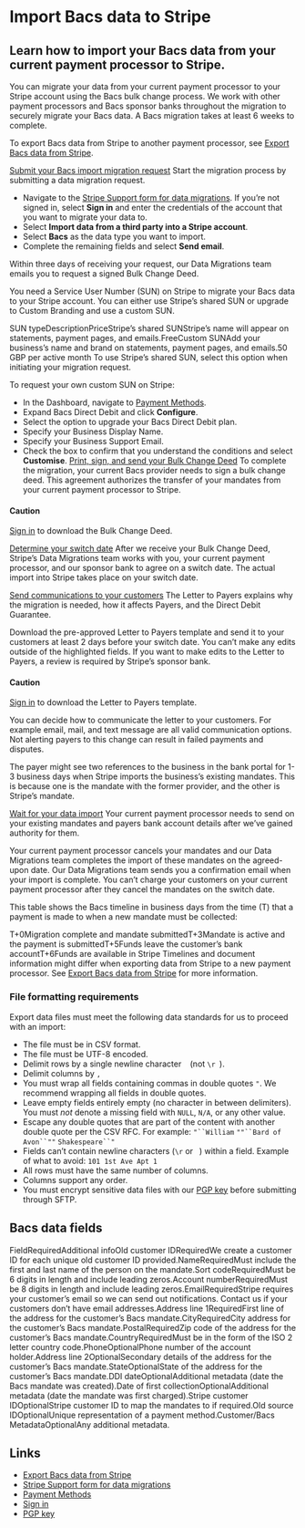 # Import Bacs data to Stripe

## Learn how to import your Bacs data from your current payment processor to Stripe.

You can migrate your data from your current payment processor to your Stripe
account using the Bacs bulk change process. We work with other payment
processors and Bacs sponsor banks throughout the migration to securely migrate
your Bacs data. A Bacs migration takes at least 6 weeks to complete.

To export Bacs data from Stripe to another payment processor, see [Export Bacs
data from Stripe](https://docs.stripe.com/payments/bacs-debit/export-data).

[Submit your Bacs import migration
request](https://docs.stripe.com/payments/bacs-debit/import-data#submit-bacs-request)
Start the migration process by submitting a data migration request.

- Navigate to the [Stripe Support form for data
migrations](https://support.stripe.com/contact/email?topic=migrations). If
you’re not signed in, select **Sign in** and enter the credentials of the
account that you want to migrate your data to.
- Select **Import data from a third party into a Stripe account**.
- Select **Bacs** as the data type you want to import.
- Complete the remaining fields and select **Send email**.

Within three days of receiving your request, our Data Migrations team emails you
to request a signed Bulk Change Deed.

You need a Service User Number (SUN) on Stripe to migrate your Bacs data to your
Stripe account. You can either use Stripe’s shared SUN or upgrade to Custom
Branding and use a custom SUN.

SUN typeDescriptionPriceStripe’s shared SUNStripe’s name will appear on
statements, payment pages, and emails.FreeCustom SUNAdd your business’s name and
brand on statements, payment pages, and emails.50 GBP per active month
To use Stripe’s shared SUN, select this option when initiating your migration
request.

To request your own custom SUN on Stripe:

- In the Dashboard, navigate to [Payment
Methods](https://dashboard.stripe.com/test/settings/payment_methods).
- Expand Bacs Direct Debit and click **Configure**.
- Select the option to upgrade your Bacs Direct Debit plan.
- Specify your Business Display Name.
- Specify your Business Support Email.
- Check the box to confirm that you understand the conditions and select
**Customise**.
[Print, sign, and send your Bulk Change
Deed](https://docs.stripe.com/payments/bacs-debit/import-data#sign-bulk-change-deed)
To complete the migration, your current Bacs provider needs to sign a bulk
change deed. This agreement authorizes the transfer of your mandates from your
current payment processor to Stripe.

#### Caution

[Sign
in](https://dashboard.stripe.com/login?redirect=https%3A%2F%2Fdocs.stripe.com%2Fpayments%2Fbacs-debit%2Fimport-data)
to download the Bulk Change Deed.

[Determine your switch
date](https://docs.stripe.com/payments/bacs-debit/import-data#determine-switch-date)
After we receive your Bulk Change Deed, Stripe’s Data Migrations team works with
you, your current payment processor, and our sponsor bank to agree on a switch
date. The actual import into Stripe takes place on your switch date.

[Send communications to your
customers](https://docs.stripe.com/payments/bacs-debit/import-data#send-communications)
The Letter to Payers explains why the migration is needed, how it affects
Payers, and the Direct Debit Guarantee.

Download the pre-approved Letter to Payers template and send it to your
customers at least 2 days before your switch date. You can’t make any edits
outside of the highlighted fields. If you want to make edits to the Letter to
Payers, a review is required by Stripe’s sponsor bank.

#### Caution

[Sign
in](https://dashboard.stripe.com/login?redirect=https%3A%2F%2Fdocs.stripe.com%2Fpayments%2Fbacs-debit%2Fimport-data)
to download the Letter to Payers template.

You can decide how to communicate the letter to your customers. For example
email, mail, and text message are all valid communication options. Not alerting
payers to this change can result in failed payments and disputes.

The payer might see two references to the business in the bank portal for 1-3
business days when Stripe imports the business’s existing mandates. This is
because one is the mandate with the former provider, and the other is Stripe’s
mandate.

[Wait for your data
import](https://docs.stripe.com/payments/bacs-debit/import-data#wait-for-import)
Your current payment processor needs to send on your existing mandates and
payers bank account details after we’ve gained authority for them.

Your current payment processor cancels your mandates and our Data Migrations
team completes the import of these mandates on the agreed-upon date. Our Data
Migrations team sends you a confirmation email when your import is complete. You
can’t charge your customers on your current payment processor after they cancel
the mandates on the switch date.

This table shows the Bacs timeline in business days from the time (T) that a
payment is made to when a new mandate must be collected:

T+0Migration complete and mandate submittedT+3Mandate is active and the payment
is submittedT+5Funds leave the customer’s bank accountT+6Funds are available in
Stripe
Timelines and document information might differ when exporting data from Stripe
to a new payment processor. See [Export Bacs data from
Stripe](https://docs.stripe.com/payments/bacs-debit/export-data) for more
information.

### File formatting requirements

Export data files must meet the following data standards for us to proceed with
an import:

- The file must be in CSV format.
- The file must be UTF-8 encoded.
- Delimit rows by a single newline character `
` (not `\r
`).
- Delimit columns by `,`
- You must wrap all fields containing commas in double quotes `"`. We recommend
wrapping all fields in double quotes.
- Leave empty fields entirely empty (no character in between delimiters). You
must *not* denote a missing field with `NULL`, `N/A`, or any other value.
- Escape any double quotes that are part of the content with another double
quote per the CSV RFC. For example: `"``William` `""``Bard of Avon``""`
`Shakespeare``"`
- Fields can’t contain newline characters (`\r` or `
`) within a field. Example of what to avoid: `101 1st Ave
Apt 1`
- All rows must have the same number of columns.
- Columns support any order.
- You must encrypt sensitive data files with our [PGP
key](https://docs.stripe.com/get-started/data-migrations/pan-import#migration-pgp-key)
before submitting through SFTP.

## Bacs data fields

FieldRequiredAdditional infoOld customer IDRequiredWe create a customer ID for
each unique old customer ID provided.NameRequiredMust include the first and last
name of the person on the mandate.Sort codeRequiredMust be 6 digits in length
and include leading zeros.Account numberRequiredMust be 8 digits in length and
include leading zeros.EmailRequiredStripe requires your customer’s email so we
can send out notifications. Contact us if your customers don’t have email
addresses.Address line 1RequiredFirst line of the address for the customer’s
Bacs mandate.CityRequiredCity address for the customer’s Bacs
mandate.PostalRequiredZip code of the address for the customer’s Bacs
mandate.CountryRequiredMust be in the form of the ISO 2 letter country
code.PhoneOptionalPhone number of the account holder.Address line
2OptionalSecondary details of the address for the customer’s Bacs
mandate.StateOptionalState of the address for the customer’s Bacs mandate.DDI
dateOptionalAdditional metadata (date the Bacs mandate was created).Date of
first collectionOptionalAdditional metadata (date the mandate was first
charged).Stripe customer IDOptionalStripe customer ID to map the mandates to if
required.Old source IDOptionalUnique representation of a payment
method.Customer/Bacs MetadataOptionalAny additional metadata.

## Links

- [Export Bacs data from
Stripe](https://docs.stripe.com/payments/bacs-debit/export-data)
- [Stripe Support form for data
migrations](https://support.stripe.com/contact/email?topic=migrations)
- [Payment Methods](https://dashboard.stripe.com/test/settings/payment_methods)
- [Sign
in](https://dashboard.stripe.com/login?redirect=https%3A%2F%2Fdocs.stripe.com%2Fpayments%2Fbacs-debit%2Fimport-data)
- [PGP
key](https://docs.stripe.com/get-started/data-migrations/pan-import#migration-pgp-key)